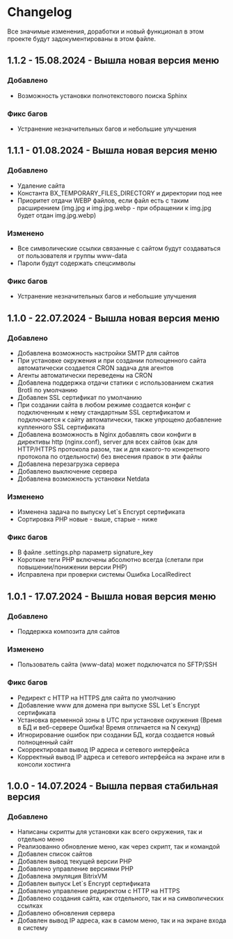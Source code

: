 # Changelog
Все значимые изменения, доработки и новый функционал в этом проекте будут задокументированы в этом файле.
## 1.1.2 - 15.08.2024 - Вышла новая версия меню
### Добавлено
- Возможность установки полнотекстового поиска Sphinx
### Фикс багов
- Устранение незначительных багов и небольшие улучшения

## 1.1.1 - 01.08.2024 - Вышла новая версия меню
### Добавлено
- Удаление сайта
- Константа BX_TEMPORARY_FILES_DIRECTORY и директории под нее
- Приоритет отдачи WEBP файлов, если файл есть с таким расширением (img.jpg и img.jpg.webp - при обращении к img.jpg будет отдан img.jpg.webp)
### Изменено
- Все символические ссылки связанные с сайтом будут создаваться от пользователя и группы www-data
- Пароли будут содержать спецсимволы
### Фикс багов
- Устранение незначительных багов и небольшие улучшения

## 1.1.0 - 22.07.2024 - Вышла новая версия меню
### Добавлено
- Добавлена возможность настройки SMTP для сайтов
- При установке окружения и при создании полноценного сайта автоматически создается CRON задача для агентов
- Агенты автоматически переведены на CRON
- Добавлена поддержка отдачи статики с использованием сжатия Brotli по умолчанию
- Добавлен SSL сертификат по умолчанию
- При создании сайта в любом режиме создается конфиг с подключенным к нему стандартным SSL сертификатом и подключается к сайту автоматически, также упрощено добавление купленного SSL сертификата
- Добавлена возможность в Nginx добавлять свои конфиги в директивы http (nginx.conf), server для всех сайтов (как для HTTP/HTTPS протокола разом, так и для какого-то конкретного протокола по отдельности) без внесения правок в эти файлы
- Добавлена перезагрузка сервера
- Добавлено выключение сервера
- Добавлена возможность установки Netdata
### Изменено
- Изменена задача по выпуску Let`s Encrypt сертификата
- Сортировка PHP новые - выше, старые - ниже
### Фикс багов
- В файле .settings.php параметр signature_key
- Короткие теги PHP включены абсолютно всегда (слетали при повышении/понижении версии PHP)
- Исправлена при проверки системы Ошибка LocalRedirect

## 1.0.1 - 17.07.2024 - Вышла новая версия меню
### Добавлено
- Поддержка композита для сайтов
### Изменено
- Пользователь сайта (www-data) может подключатся по SFTP/SSH
### Фикс багов
- Редирект с HTTP на HTTPS для сайта по умолчанию
- Добавление www для домена при выпуске SSL Let`s Encrypt сертификата
- Установка временной зоны в UTC при установке окружения (Время в БД и веб-сервере Ошибка! Время отличается на N секунд)
- Игнорирование ошибок при создании БД, когда создается новый полноценный сайт
- Скорректировал вывод IP адреса и сетевого интерфейса
- Корректный вывод IP адреса и сетевого интерфейса на экране или в консоли хостинга 
## 1.0.0 - 14.07.2024 - Вышла первая стабильная версия
### Добавлено
- Написаны скрипты для установки как всего окружения, так и отдельно меню
- Реализованно обновление меню, как через скрипт, так и командой
- Добавлен список сайтов
- Добавлен вывод текущей версии PHP
- Добавлено управление версиями PHP
- Добавлена эмуляция BitrixVM
- Добавлен выпуск Let`s Encrypt сертификата
- Добавлено управление редиректом с HTTP на HTTPS
- Добавлено создания сайта, как отдельного, так и на символических ссылках
- Добавлено обновления сервера
- Добавлен вывод IP адреса, как в самом меню, так и на экране входа в систему

